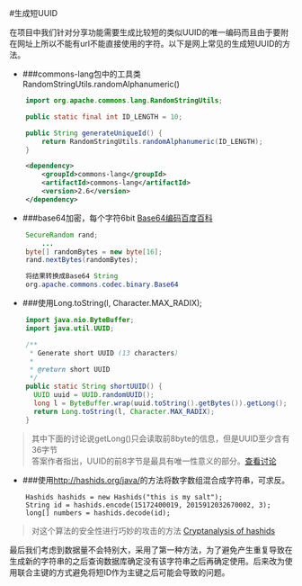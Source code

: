 #生成短UUID

在项目中我们针对分享功能需要生成比较短的类似UUID的唯一编码而且由于要附在网址上所以不能有url不能直接使用的字符。以下是网上常见的生成短UUID的方法。

+ ###commons-lang包中的工具类RandomStringUtils.randomAlphanumeric()
```java
	import org.apache.commons.lang.RandomStringUtils;

	public static final int ID_LENGTH = 10;

	public String generateUniqueId() {
		return RandomStringUtils.randomAlphanumeric(ID_LENGTH);
	}
```
```xml
	<dependency>
	    <groupId>commons-lang</groupId>
	    <artifactId>commons-lang</artifactId>
	    <version>2.6</version>
	</dependency>
```


+ ###base64加密，每个字符6bit [Base64编码百度百科][baidu link]
```java
	SecureRandom rand;
	    ...
	byte[] randomBytes = new byte[16];
	rand.nextBytes(randomBytes);

	将结果转换成Base64 String
	org.apache.commons.codec.binary.Base64
```

+ ###使用Long.toString(l, Character.MAX_RADIX);
```java
	import java.nio.ByteBuffer;
	import java.util.UUID;

	/**
	 * Generate short UUID (13 characters)
	 * 
	 * @return short UUID
	 */
	public static String shortUUID() {
	  UUID uuid = UUID.randomUUID();
	  long l = ByteBuffer.wrap(uuid.toString().getBytes()).getLong();
	  return Long.toString(l, Character.MAX_RADIX);
	}
```
> 其中下面的讨论说getLong()只会读取前8byte的信息，但是UUID至少含有36字节  
> 答案作者指出，UUID的前8字节是最具有唯一性意义的部分。[查看讨论][]


+ ###使用<http://hashids.org/java/>的方法将数字数组混合成字符串，可求反。
```
	Hashids hashids = new Hashids("this is my salt");
	String id = hashids.encode(15172400019, 2015912032670002, 3);
	long[] numbers = hashids.decode(id);
```
> 对这个算法的安全性进行巧妙的攻击的方法 [Cryptanalysis of hashids][]

最后我们考虑到数据量不会特别大，采用了第一种方法，为了避免产生重复导致在生成新的字符串的之后查询数据库确定没有该字符串之后再确定使用。后来改为使用联合主键的方式避免将短ID作为主键之后可能会导致的问题。


[Cryptanalysis of hashids]: http://carnage.github.io/2015/08/cryptanalysis-of-hashids/
[查看讨论]: http://stackoverflow.com/a/17183247
[baidu link]:http://baike.baidu.com/link?url=joT8cxF3BngDOj32T78i0zVwmD0AWWBGRi7PEKH6DdrlV2QbAyVmGwgo-sFljCutfLvQGuue21ABwBoOtVM6iq